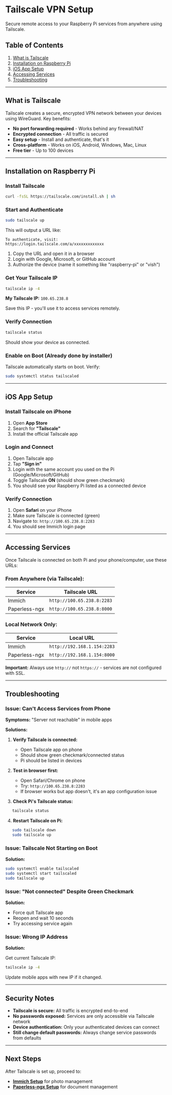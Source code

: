 # Tailscale VPN Setup

Secure remote access to your Raspberry Pi services from anywhere using Tailscale.

## Table of Contents

1. [What is Tailscale](#what-is-tailscale)
2. [Installation on Raspberry Pi](#installation-on-raspberry-pi)
3. [iOS App Setup](#ios-app-setup)
4. [Accessing Services](#accessing-services)
5. [Troubleshooting](#troubleshooting)

---

## What is Tailscale

Tailscale creates a secure, encrypted VPN network between your devices using WireGuard. Key benefits:

- **No port forwarding required** - Works behind any firewall/NAT
- **Encrypted connection** - All traffic is secured
- **Easy setup** - Install and authenticate, that's it
- **Cross-platform** - Works on iOS, Android, Windows, Mac, Linux
- **Free tier** - Up to 100 devices

---

## Installation on Raspberry Pi

### Install Tailscale
```bash
curl -fsSL https://tailscale.com/install.sh | sh
```

### Start and Authenticate
```bash
sudo tailscale up
```

This will output a URL like:
```
To authenticate, visit:
https://login.tailscale.com/a/xxxxxxxxxxxxx
```

1. Copy the URL and open it in a browser
2. Login with Google, Microsoft, or GitHub account
3. Authorize the device (name it something like "raspberry-pi" or "vish")

### Get Your Tailscale IP
```bash
tailscale ip -4
```

**My Tailscale IP:** `100.65.238.8`

Save this IP - you'll use it to access services remotely.

### Verify Connection
```bash
tailscale status
```

Should show your device as connected.

### Enable on Boot (Already done by installer)

Tailscale automatically starts on boot. Verify:
```bash
sudo systemctl status tailscaled
```

---

## iOS App Setup

### Install Tailscale on iPhone

1. Open **App Store**
2. Search for **"Tailscale"**
3. Install the official Tailscale app

### Login and Connect

1. Open Tailscale app
2. Tap **"Sign in"**
3. Login with the same account you used on the Pi (Google/Microsoft/GitHub)
4. Toggle Tailscale **ON** (should show green checkmark)
5. You should see your Raspberry Pi listed as a connected device

### Verify Connection

1. Open **Safari** on your iPhone
2. Make sure Tailscale is connected (green)
3. Navigate to: `http://100.65.238.8:2283`
4. You should see Immich login page

---

## Accessing Services

Once Tailscale is connected on both Pi and your phone/computer, use these URLs:

### From Anywhere (via Tailscale):

| Service | Tailscale URL |
|---------|---------------|
| Immich | `http://100.65.238.8:2283` |
| Paperless-ngx | `http://100.65.238.8:8000` |

### Local Network Only:

| Service | Local URL |
|---------|-----------|
| Immich | `http://192.168.1.154:2283` |
| Paperless-ngx | `http://192.168.1.154:8000` |

**Important:** Always use `http://` not `https://` - services are not configured with SSL.

---

## Troubleshooting

### Issue: Can't Access Services from Phone

**Symptoms:** "Server not reachable" in mobile apps

**Solutions:**

1. **Verify Tailscale is connected:**
   - Open Tailscale app on phone
   - Should show green checkmark/connected status
   - Pi should be listed in devices

2. **Test in browser first:**
   - Open Safari/Chrome on phone
   - Try: `http://100.65.238.8:2283`
   - If browser works but app doesn't, it's an app configuration issue

3. **Check Pi's Tailscale status:**
```bash
   tailscale status
```

4. **Restart Tailscale on Pi:**
```bash
   sudo tailscale down
   sudo tailscale up
```

### Issue: Tailscale Not Starting on Boot

**Solution:**
```bash
sudo systemctl enable tailscaled
sudo systemctl start tailscaled
sudo tailscale up
```

### Issue: "Not connected" Despite Green Checkmark

**Solution:**
- Force quit Tailscale app
- Reopen and wait 10 seconds
- Try accessing service again

### Issue: Wrong IP Address

**Solution:**

Get current Tailscale IP:
```bash
tailscale ip -4
```

Update mobile apps with new IP if it changed.

---

## Security Notes

- **Tailscale is secure:** All traffic is encrypted end-to-end
- **No passwords exposed:** Services are only accessible via Tailscale network
- **Device authentication:** Only your authenticated devices can connect
- **Still change default passwords:** Always change service passwords from defaults

---

## Next Steps

After Tailscale is set up, proceed to:
- **[Immich Setup](../immich/)** for photo management
- **[Paperless-ngx Setup](../paperless/)** for document management
